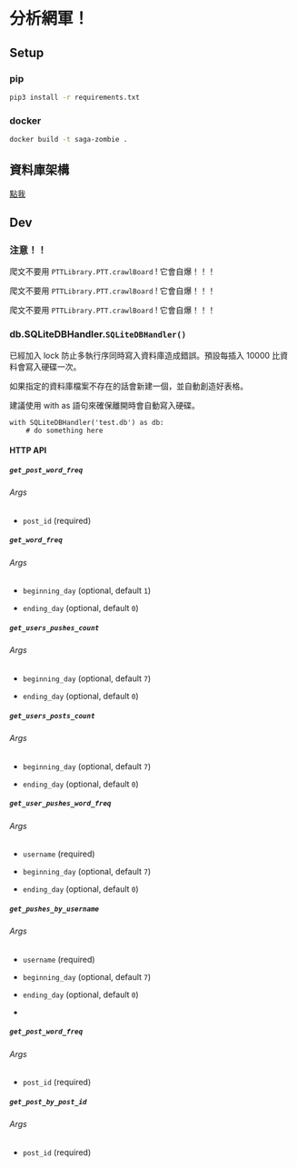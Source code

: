 # 分析網軍！

## Setup

### pip

```sh
pip3 install -r requirements.txt
```

### docker

```sh
docker build -t saga-zombie .
```

## 資料庫架構

[點我](./Database%20structure.md)

## Dev

### 注意！！

爬文不要用 `PTTLibrary.PTT.crawlBoard` ! 它會自爆！！！

爬文不要用 `PTTLibrary.PTT.crawlBoard` ! 它會自爆！！！

爬文不要用 `PTTLibrary.PTT.crawlBoard` ! 它會自爆！！！

### db.SQLiteDBHandler.`SQLiteDBHandler()`

已經加入 lock 防止多執行序同時寫入資料庫造成錯誤。預設每插入 10000 比資料會寫入硬碟一次。

如果指定的資料庫檔案不存在的話會新建一個，並自動創造好表格。

建議使用 with as 語句來確保離開時會自動寫入硬碟。

```
with SQLiteDBHandler('test.db') as db:
	# do something here
```

#### HTTP API

##### `get_post_word_freq`

###### Args

* `post_id` (required)

##### `get_word_freq`

###### Args

* `beginning_day` (optional, default `1`)

* `ending_day` (optional, default `0`)

##### `get_users_pushes_count`

###### Args

* `beginning_day` (optional, default `7`)

* `ending_day` (optional, default `0`)

##### `get_users_posts_count`

###### Args

* `beginning_day` (optional, default `7`)

* `ending_day` (optional, default `0`)

##### `get_user_pushes_word_freq`

###### Args

* `username` (required)

* `beginning_day` (optional, default `7`)

* `ending_day` (optional, default `0`)

##### `get_pushes_by_username`

###### Args

- `username` (required)

- `beginning_day` (optional, default `7`)

- `ending_day` (optional, default `0`)
- 

##### `get_post_word_freq`

###### Args

- `post_id` (required)

##### `get_post_by_post_id`

###### Args

* `post_id` (required)